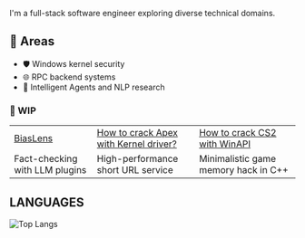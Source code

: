 I'm a full-stack software engineer exploring diverse technical domains.

## 🔧 Areas
- 🛡️ Windows kernel security
-  🌐 RPC backend systems
- 🤖 Intelligent Agents and NLP research

### 🚧 WIP
<table>
  <tbody>
    <tr>
      <td>
        <a target="_blank" href="https://github.com/Eclipsemos/BiasLens">BiasLens</a>
      </td>
      <td>
        <a target="_blank" href="https://github.com/Eclipsemos/MiniUR](https://github.com/Eclipsemos/0xApex">How to crack Apex with Kernel driver?</a>
      </td>
      <td>
        <a target="_blank" href="https://github.com/Eclipsemos/CS2_Aimbot">How to crack CS2 with WinAPI</a>
      </td>
    </tr>
    <tr>
      <td>Fact-checking with LLM plugins</td>
      <td>High-performance short URL service</td>
      <td>Minimalistic game memory hack in C++</td>
    </tr>
  </tbody>
</table>

## LANGUAGES
![Top Langs](https://github-readme-stats.vercel.app/api/top-langs/?username=Eclipsemos&layout=donut-vertical)
